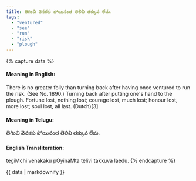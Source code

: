 ```yaml
---
title: తెగించి వెనకకు పోయినంత తెలివి తక్కువ లేదు.
tags:
  - "ventured"
  - "see"
  - "run"
  - "risk"
  - "plough"
---
```


{% capture data %}
#### Meaning in English:
There is no greater folly than turning back after having once ventured to run the risk.
(See No. 1890.)
Turning back after putting one's hand to the plough.
Fortune lost, nothing lost; courage lost, much lost; honour lost, more lost; soul lost, all last. (Dutch)[3]

#### Meaning in Telugu:
తెగించి వెనకకు పోయినంత తెలివి తక్కువ లేదు.

#### English Transliteration:
tegiMchi venakaku pOyinaMta telivi takkuva laedu.
{% endcapture %}

{{ data | markdownify }}

